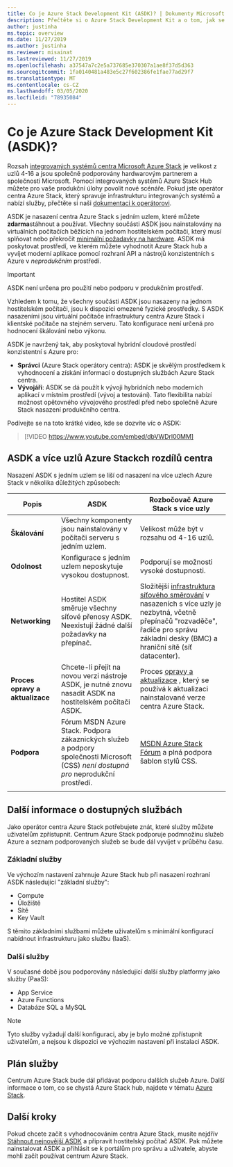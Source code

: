 ```yaml
---
title: Co je Azure Stack Development Kit (ASDK)? | Dokumenty Microsoft
description: Přečtěte si o Azure Stack Development Kit a o tom, jak se používá k vyhodnocení centra Azure Stack.
author: justinha
ms.topic: overview
ms.date: 11/27/2019
ms.author: justinha
ms.reviewer: misainat
ms.lastreviewed: 11/27/2019
ms.openlocfilehash: a37547a7c2e5a737685e370307a1ae8f37d5d363
ms.sourcegitcommit: 1fa0140481a483e5c27f602386fe1fae77ad29f7
ms.translationtype: MT
ms.contentlocale: cs-CZ
ms.lasthandoff: 03/05/2020
ms.locfileid: "78935084"
---
```

# <a name="what-is-the-azure-stack-development-kit-asdk"></a>Co je Azure Stack Development Kit (ASDK)?
Rozsah [integrovaných systémů centra Microsoft Azure Stack](../operator/azure-stack-overview.md) je velikost z uzlů 4-16 a jsou společně podporovány hardwarovým partnerem a společností Microsoft. Pomocí integrovaných systémů Azure Stack Hub můžete pro vaše produkční úlohy povolit nové scénáře. Pokud jste operátor centra Azure Stack, který spravuje infrastrukturu integrovaných systémů a nabízí služby, přečtěte si naši [dokumentaci k operátorovi](/azure-stack/operator).

ASDK je nasazení centra Azure Stack s jedním uzlem, které můžete **zdarma**stáhnout a používat. Všechny součásti ASDK jsou nainstalovány na virtuálních počítačích běžících na jednom hostitelském počítači, který musí splňovat nebo překročit [minimální požadavky na hardware](asdk-deploy-considerations.md#hardware). ASDK má poskytovat prostředí, ve kterém můžete vyhodnotit Azure Stack hub a vyvíjet moderní aplikace pomocí rozhraní API a nástrojů konzistentních s Azure v *neprodukčním* prostředí. 

> [!IMPORTANT]
> ASDK není určena pro použití nebo podporu v produkčním prostředí.

Vzhledem k tomu, že všechny součásti ASDK jsou nasazeny na jednom hostitelském počítači, jsou k dispozici omezené fyzické prostředky. S ASDK nasazeními jsou virtuální počítače infrastruktury centra Azure Stack i klientské počítače na stejném serveru. Tato konfigurace není určená pro hodnocení škálování nebo výkonu.

ASDK je navržený tak, aby poskytoval hybridní cloudové prostředí konzistentní s Azure pro:
- **Správci** (Azure Stack operátory centra): ASDK je skvělým prostředkem k vyhodnocení a získání informací o dostupných službách Azure Stack centra.
- **Vývojáři**: ASDK se dá použít k vývoji hybridních nebo moderních aplikací v místním prostředí (vývoj a testování). Tato flexibilita nabízí možnost opětovného vývojového prostředí před nebo společně Azure Stack nasazení produkčního centra.

Podívejte se na toto krátké video, kde se dozvíte víc o ASDK:

> [!VIDEO https://www.youtube.com/embed/dbVWDrl00MM]


## <a name="asdk-and-multi-node-azure-stack-hub-differences"></a>ASDK a více uzlů Azure Stackch rozdílů centra
Nasazení ASDK s jedním uzlem se liší od nasazení na více uzlech Azure Stack v několika důležitých způsobech:

|Popis|ASDK|Rozbočovač Azure Stack s více uzly|
|-----|-----|-----|
|**Škálování**|Všechny komponenty jsou nainstalovány v počítači serveru s jedním uzlem.|Velikost může být v rozsahu od 4-16 uzlů.|
|**Odolnost**|Konfigurace s jedním uzlem neposkytuje vysokou dostupnost.|Podporují se možnosti vysoké dostupnosti.|
|**Networking**|Hostitel ASDK směruje všechny síťové přenosy ASDK. Neexistují žádné další požadavky na přepínač.|Složitější [infrastruktura síťového směrování](../operator/azure-stack-network.md#network-infrastructure) v nasazeních s více uzly je nezbytná, včetně přepínačů "rozvaděče", řadiče pro správu základní desky (BMC) a hraniční sítě (síť datacenter).|
|**Proces opravy a aktualizace**|Chcete-li přejít na novou verzi nástroje ASDK, je nutné znovu nasadit ASDK na hostitelském počítači ASDK.|Proces [opravy a aktualizace](../operator/azure-stack-updates.md) , který se používá k aktualizaci nainstalované verze centra Azure Stack.|
|**Podpora**|Fórum MSDN Azure Stack. Podpora zákaznických služeb a podpory společnosti Microsoft (CSS) *není dostupná pro* neprodukční prostředí.|[MSDN Azure Stack Fórum](https://social.msdn.microsoft.com/Forums/en-US/home?forum=AzureStack) a plná podpora šablon stylů CSS.|
| | |

## <a name="learn-about-available-services"></a>Další informace o dostupných službách
Jako operátor centra Azure Stack potřebujete znát, které služby můžete uživatelům zpřístupnit. Centrum Azure Stack podporuje podmnožinu služeb Azure a seznam podporovaných služeb se bude dál vyvíjet v průběhu času.

### <a name="foundational-services"></a>Základní služby
Ve výchozím nastavení zahrnuje Azure Stack hub při nasazení rozhraní ASDK následující "základní služby":
- Compute
- Úložiště
- Sítě
- Key Vault

S těmito základními službami můžete uživatelům s minimální konfigurací nabídnout infrastrukturu jako službu (IaaS).

### <a name="additional-services"></a>Další služby
V současné době jsou podporovány následující další služby platformy jako služby (PaaS):
- App Service
- Azure Functions
- Databáze SQL a MySQL

> [!NOTE]
> Tyto služby vyžadují další konfiguraci, aby je bylo možné zpřístupnit uživatelům, a nejsou k dispozici ve výchozím nastavení při instalaci ASDK.

## <a name="service-roadmap"></a>Plán služby
Centrum Azure Stack bude dál přidávat podporu dalších služeb Azure. Další informace o tom, co se chystá Azure Stack hub, najdete v tématu [Azure Stack](https://azure.microsoft.com/roadmap/?tag=azure-stack). 


## <a name="next-steps"></a>Další kroky
Pokud chcete začít s vyhodnocováním centra Azure Stack, musíte nejdřív [Stáhnout nejnovější ASDK](asdk-download.md) a připravit hostitelský počítač ASDK. Pak můžete nainstalovat ASDK a přihlásit se k portálům pro správu a uživatele, abyste mohli začít používat centrum Azure Stack.